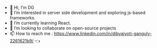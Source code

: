 - 👋 Hi, I’m DG
- 👀 I’m interested in server side development and exploring js-based frameworks.
- 🌱 I’m currently learning React.
- 💞️ I’m looking to collaborate on open-source projects
- 📫 How to reach me : https://www.linkedin.com/in/dibyajyoti-ganguly-2261621b9/ 👈

<!---
Dibyajyoti2002/Dibyajyoti2002 is a ✨ special ✨ repository because its `README.md` (this file) appears on your GitHub profile.
You can click the Preview link to take a look at your changes.
--->
